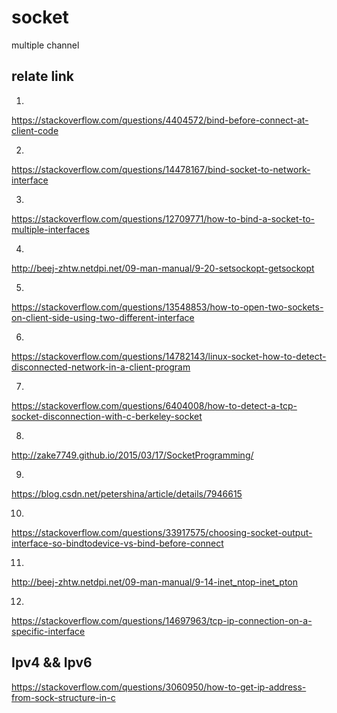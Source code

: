 # socket
multiple channel

## relate link

1.
https://stackoverflow.com/questions/4404572/bind-before-connect-at-client-code

2.
https://stackoverflow.com/questions/14478167/bind-socket-to-network-interface

3.
https://stackoverflow.com/questions/12709771/how-to-bind-a-socket-to-multiple-interfaces

4.
http://beej-zhtw.netdpi.net/09-man-manual/9-20-setsockopt-getsockopt

5.
https://stackoverflow.com/questions/13548853/how-to-open-two-sockets-on-client-side-using-two-different-interface

6.
https://stackoverflow.com/questions/14782143/linux-socket-how-to-detect-disconnected-network-in-a-client-program

7.
https://stackoverflow.com/questions/6404008/how-to-detect-a-tcp-socket-disconnection-with-c-berkeley-socket

8.
http://zake7749.github.io/2015/03/17/SocketProgramming/

9.
https://blog.csdn.net/petershina/article/details/7946615

10.
https://stackoverflow.com/questions/33917575/choosing-socket-output-interface-so-bindtodevice-vs-bind-before-connect

11.
http://beej-zhtw.netdpi.net/09-man-manual/9-14-inet_ntop-inet_pton

12.
https://stackoverflow.com/questions/14697963/tcp-ip-connection-on-a-specific-interface

## Ipv4 && Ipv6
https://stackoverflow.com/questions/3060950/how-to-get-ip-address-from-sock-structure-in-c